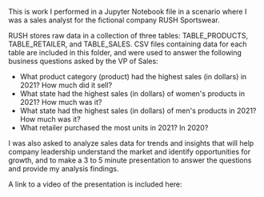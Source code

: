 This is work I performed in a Jupyter Notebook file in a scenario where I was a sales analyst for the fictional company RUSH Sportswear.

RUSH stores raw data in a collection of three tables: TABLE_PRODUCTS, TABLE_RETAILER, and TABLE_SALES. CSV files containing data for each table are included in this folder, and were used to answer the following business questions asked by the VP of Sales:

* What product category (product) had the highest sales (in dollars) in 2021? How much did it sell?
* What state had the highest sales (in dollars) of women's products in 2021? How much was it?
* What state had the highest sales (in dollars) of men's products in 2021? How much was it?
* What retailer purchased the most units in 2021? In 2020?

I was also asked to analyze sales data for trends and insights that will help company leadership understand the market and identify opportunities for growth, and to make a 3 to 5 minute presentation to answer the questions and provide my analysis findings.

A link to a video of the presentation is included here: 
